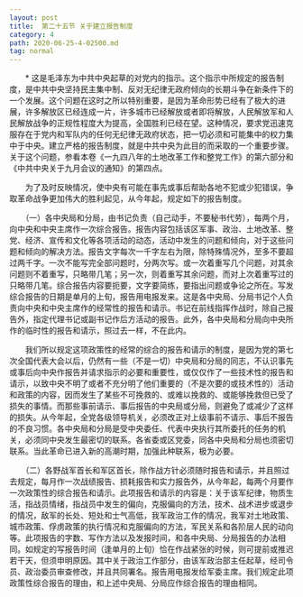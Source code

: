 ```yaml
---
layout: post
title:  第二十五节 关于建立报告制度
category: 4
path: 2020-06-25-4-02500.md
tag: normal
---
```


　　* 这是毛泽东为中共中央起草的对党内的指示。这个指示中所规定的报告制度，是中共中央坚持民主集中制、反对无纪律无政府倾向的长期斗争在新条件下的一个发展。这个问题在这时之所以特别重要，是因为革命形势已经有了极大的进展，许多解放区已经连成一片，许多城市已经解放或者即将解放，人民解放军和人民解放战争的正规性程度大为提高，全国胜利已经在望。这种情况，要求党迅速克服存在于党内和军队内的任何无纪律无政府状态，把一切必须和可能集中的权力集中于中央。建立严格的报告制度，就是中共中央为此目的而采取的一个重要步骤。关于这个问题，参看本卷《一九四八年的土地改革工作和整党工作》的第六部分和《中共中央关于九月会议的通知》的第四点。


　　为了及时反映情况，使中央有可能在事先或事后帮助各地不犯或少犯错误，争取革命战争更加伟大的胜利起见，从今年起，规定如下的报告制度。

　　（一）各中央局和分局，由书记负责（自己动手，不要秘书代劳），每两个月，向中央和中央主席作一次综合报告。报告内容包括该区军事、政治、土地改革、整党、经济、宣传和文化等各项活动的动态，活动中发生的问题和倾向，对于这些问题和倾向的解决方法。报告文字每次一千字左右为限，除特殊情况外，至多不要超过两千字。一次不能写完全部问题时，分两次写。或一次着重写几个问题，对其余问题则不着重写，只略带几笔；另一次，则着重写其余问题，而对上次着重写过的只略带几笔。综合报告内容要扼要，文字要简练，要指出问题或争论之所在。写发综合报告的日期是单月的上旬，报告用电报发来。这是各中央局、分局书记个人负责向中央和中央主席作的经常性的报告和请示。书记在前线指挥作战时，除自己报告外，指定代理书记或副书记作后方活动的报告。此外，各中央局和分局向中央所作的临时性的报告和请示，照过去一样，不在此内。

　　我们所以规定这项政策性的经常的综合的报告和请示的制度，是因为党的第七次全国代表大会以后，仍然有一些（不是一切）中央局和分局的同志，不认识事先或事后向中央作报告并请求指示的必要和重要性，或仅仅作了一些技术性的报告和请示，以致中央不明了或者不充分明了他们重要的（不是次要的或技术性的）活动和政策的内容，因而发生了某些不可挽救的、或难以挽救的、或能够挽救但已受了损失的事情。而那些事前请示、事后报告的中央局或分局，则避免了或减少了这样的损失。从今年起，全党各级领导机关，必须改正对上级事前不请示、事后不报告的不良习惯。各中央局和分局是受中央委任、代表中央执行其所委托的任务的机关，必须同中央发生最密切的联系。各省委或区党委，同各中央局和分局也须密切联系。当此革命已进入新的高潮时期，加强此种联系，极为必要。

　　（二）各野战军首长和军区首长，除作战方针必须随时报告和请示，并且照过去规定，每月作一次战绩报告、损耗报告和实力报告外，从今年起，每两个月要作一次政策性的综合报告和请示。此项报告和请示的内容是：关于该军纪律，物质生活，指战员情绪，指战员中发生的偏向，克服偏向的方法，技术、战术进步或退步的情况，敌军的长处、短处和士气高低，我军政治工作的情况，我军对土地政策、城市政策、俘虏政策的执行情况和克服偏向的方法，军民关系和各阶层人民的动向等。此项报告的字数、写作方法以及发报时间，和各中央局、分局报告的办法相同。如规定的写报告时间（逢单月的上旬）恰在作战紧张的时候，则可提前或推迟若干天，但须申明原因。其中关于政治工作部分，由该军政治部主任起草，经司令员、政治委员审查修改，并且共同署名。报告用电报发给军委主席。我们规定此项政策性综合报告的理由，和上述中央局、分局应作综合报告的理由相同。

